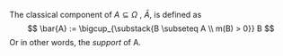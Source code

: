 The classical component of $A \subseteq \Omega$ , $\bar{A}$, is defined as
$$
\bar{A} := \bigcup_{\substack{B \subseteq A \\ m(B) > 0}} B
$$
Or in other words, the *support* of A.